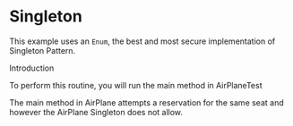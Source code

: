 # Singleton 

This example uses an `Enum`, the best and most secure implementation of Singleton Pattern.

Introduction

To perform this routine, you will run the main method in AirPlaneTest

The main method in AirPlane attempts a reservation for the same seat and however the AirPlane Singleton does not allow.